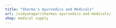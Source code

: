 ```yaml
---
title: "Sharma's Ayurvedics and Medicals"
url: /vidyanagar/sharmas-ayurvedics-and-medicals/
shop: medical supply
---
```


